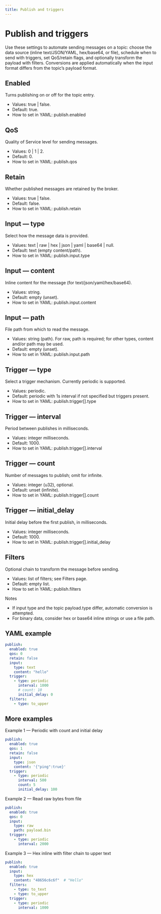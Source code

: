 ```yaml
---
title: Publish and triggers
---
```


Publish and triggers
====================

Use these settings to automate sending messages on a topic: choose the data source (inline text/JSON/YAML, hex/base64, or file), schedule when to send with triggers, set QoS/retain flags, and optionally transform the payload with filters. Conversions are applied automatically when the input format differs from the topic’s payload format.

Enabled
-------
Turns publishing on or off for the topic entry.
- Values: true | false.
- Default: true.
- How to set in YAML: publish.enabled

QoS
---
Quality of Service level for sending messages.
- Values: 0 | 1 | 2.
- Default: 0.
- How to set in YAML: publish.qos

Retain
------
Whether published messages are retained by the broker.
- Values: true | false.
- Default: false.
- How to set in YAML: publish.retain

Input — type
------------
Select how the message data is provided.
- Values: text | raw | hex | json | yaml | base64 | null.
- Default: text (empty content/path).
- How to set in YAML: publish.input.type

Input — content
---------------
Inline content for the message (for text/json/yaml/hex/base64).
- Values: string.
- Default: empty (unset).
- How to set in YAML: publish.input.content

Input — path
------------
File path from which to read the message.
- Values: string (path). For raw, path is required; for other types, content and/or path may be used.
- Default: empty (unset).
- How to set in YAML: publish.input.path

Trigger — type
--------------
Select a trigger mechanism. Currently periodic is supported.
- Values: periodic.
- Default: periodic with 1s interval if not specified but triggers present.
- How to set in YAML: publish.trigger[].type

Trigger — interval
------------------
Period between publishes in milliseconds.
- Values: integer milliseconds.
- Default: 1000.
- How to set in YAML: publish.trigger[].interval

Trigger — count
---------------
Number of messages to publish; omit for infinite.
- Values: integer (u32), optional.
- Default: unset (infinite).
- How to set in YAML: publish.trigger[].count

Trigger — initial_delay
-----------------------
Initial delay before the first publish, in milliseconds.
- Values: integer milliseconds.
- Default: 1000.
- How to set in YAML: publish.trigger[].initial_delay

Filters
-------
Optional chain to transform the message before sending.
- Values: list of filters; see Filters page.
- Default: empty list.
- How to set in YAML: publish.filters

Notes
- If input type and the topic payload.type differ, automatic conversion is attempted.
- For binary data, consider hex or base64 inline strings or use a file path.

YAML example
------------
```yaml
publish:
  enabled: true
  qos: 0
  retain: false
  input:
    type: text
    content: "hello"
  trigger:
    - type: periodic
      interval: 1000
      # count: 10
      initial_delay: 0
  filters:
    - type: to_upper
```


More examples
-------------
Example 1 — Periodic with count and initial delay
```yaml
publish:
  enabled: true
  qos: 1
  retain: false
  input:
    type: json
    content: '{"ping":true}'
  trigger:
    - type: periodic
      interval: 500
      count: 5
      initial_delay: 100
```

Example 2 — Read raw bytes from file
```yaml
publish:
  enabled: true
  qos: 0
  input:
    type: raw
    path: payload.bin
  trigger:
    - type: periodic
      interval: 2000
```

Example 3 — Hex inline with filter chain to upper text
```yaml
publish:
  enabled: true
  input:
    type: hex
    content: "48656c6c6f"  # "Hello"
  filters:
    - type: to_text
    - type: to_upper
  trigger:
    - type: periodic
      interval: 1000
```
